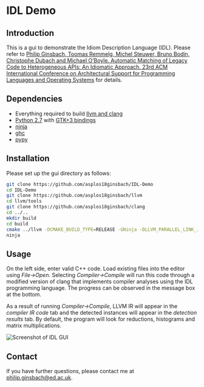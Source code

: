 # IDL Demo

## Introduction

This is a gui to demonstrate the Idiom Description Language (IDL). Please refer to [Philip Ginsbach, Toomas Remmelg, Michel Steuwer, Bruno Bodin, Christophe Dubach and Michael O’Boyle. Automatic Matching of Legacy Code to Heterogeneous APIs: An Idiomatic Approach. 23rd ACM International Conference on Architectural Support for Programming Languages and Operating Systems](https://www.asplos2018.org/program/) for details.

## Dependencies

* Everything required to build [llvm and clang](https://llvm.org/docs/GettingStarted.html#software)
* [Python 2.7](https://www.python.org) with [GTK+3 bindings](http://python-gtk-3-tutorial.readthedocs.io/en/latest/install.html)
* [ninja](https://ninja-build.org)
* [ghc](https://www.haskell.org/ghc)
* [pypy](https://pypy.org)

## Installation

Please set up the gui directory as follows:

```sh
git clone https://github.com/asplos18ginsbach/IDL-Demo
cd IDL-Demo
git clone https://github.com/asplos18ginsbach/llvm
cd llvm/tools
git clone https://github.com/asplos18ginsbach/clang
cd ../..
mkdir build
cd build
cmake ../llvm -DCMAKE_BUILD_TYPE=RELEASE -GNinja -DLLVM_PARALLEL_LINK_JOBS=1
ninja
```

## Usage

On the left side, enter valid C++ code. Load existing files into the editor using _File->Open_.
Selecting _Compiler->Compile_ will run this code through a modified version of clang that implements compiler analyses using the IDL programming language.
The progress can be observed in the message box at the bottom.

As a result of running _Compiler->Compile_, LLVM IR will appear in the _compiler IR code_ tab and the detected instances will appear in the _detection results_ tab.
By default, the program will look for reductions, histograms and matrix multiplications.

![Screenshot of IDL GUI](https://github.com/cc18ginsbach/CAnDL-Demo/raw/master/idl_gui_screenshot.jpg?raw=true "IDL GUI")

## Contact

If you have further questions, please contact me at philip.ginsbach@ed.ac.uk.

